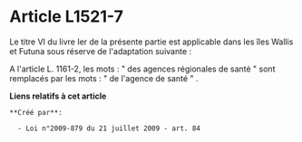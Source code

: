 # Article L1521-7

Le titre VI du livre Ier de la présente partie est applicable dans les îles Wallis et Futuna sous réserve de l'adaptation
suivante : 

A l'article L. 1161-2, les mots : " des agences régionales de santé " sont remplacés par les mots : " de l'agence de santé
" .

**Liens relatifs à cet article**

	**Créé par**:

	  - Loi n°2009-879 du 21 juillet 2009 - art. 84
